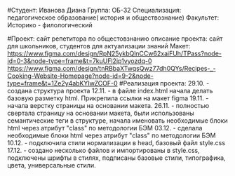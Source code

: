 #Студент: Иванова Диана 
Группа: ОБ-32
Специализация: педагогическое образование( история и  обществознание)
Факультет: Историко - филологический 

#Проект: сайт репетитора по общестовзнанию 
описание проекта: сайт для школьников, студентов для актуализации знаний 
Макет: https://www.figma.com/design/RpN25ykbQlnCCw62xaiFUh/TPass?node-id=0-3&node-type=frame&t=7kuUFl2jp1vyozdq-0
https://www.figma.com/design/tnRBbaXTwqsQwz77dh0QYs/Recipes-_-Cooking-Website-Homepage?node-id=9-2&node-type=frame&t=1Ze2y4abKYIwZCOF-0
#Реализация проекта: 
29.10. - создана структура проекта
12.11. - в файле index.html начала делать базовую разметку html. Прикрепила ссылки на макет figma
19.11. - начала верстку страницы на основании макета.
26.11. - полностью свертала страницу на основании макета, были использованы семантические теги в структуре, начала именовать необходимые блоки html  через атрибут "class" по методологии БЭМ
03.12. - сделала необходимые блоки html  через атрибут "class" по методологии БЭМ
10.12. - подключила стили нормализации в head, базовый файл style.css
17.12. - создано несколько файлов и импортированы в style.css, подключены шрифты в стилях, подписаны базовые стили, типографика, цвета, универсальные стили. 
